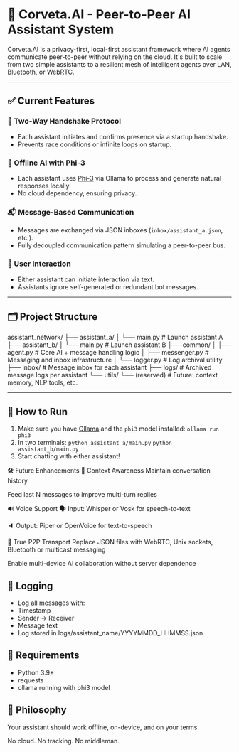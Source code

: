 # 🤖 Corveta.AI - Peer-to-Peer AI Assistant System

Corveta.AI is a privacy-first, local-first assistant framework where AI agents communicate peer-to-peer without relying on the cloud. It's built to scale from two simple assistants to a resilient mesh of intelligent agents over LAN, Bluetooth, or WebRTC.

---

## ✅ Current Features

### 🔄 Two-Way Handshake Protocol
- Each assistant initiates and confirms presence via a startup handshake.
- Prevents race conditions or infinite loops on startup.

### 🧠 Offline AI with Phi-3
- Each assistant uses [Phi-3](https://ollama.com/library/phi3) via Ollama to process and generate natural responses locally.
- No cloud dependency, ensuring privacy.

### 📬 Message-Based Communication
- Messages are exchanged via JSON inboxes (`inbox/assistant_a.json`, etc.).
- Fully decoupled communication pattern simulating a peer-to-peer bus.

### 👤 User Interaction
- Either assistant can initiate interaction via text.
- Assistants ignore self-generated or redundant bot messages.

---

## 🗂️ Project Structure

assistant_network/
├── assistant_a/
│ └── main.py # Launch assistant A
├── assistant_b/
│ └── main.py # Launch assistant B
├── common/
│ ├── agent.py # Core AI + message handling logic
│ ├── messenger.py # Messaging and inbox infrastructure
│ └── logger.py # Log archival utility
├── inbox/ # Message inbox for each assistant
├── logs/ # Archived message logs per assistant
└── utils/
└── (reserved) # Future: context memory, NLP tools, etc.


---

## 🚀 How to Run

1. Make sure you have [Ollama](https://ollama.com/) and the `phi3` model installed:
   ```ollama run phi3```
2. In two terminals:
   ```python assistant_a/main.py```
   ```python assistant_b/main.py```
3. Start chatting with either assistant!

🛠️ Future Enhancements
🧠 Context Awareness
Maintain conversation history

Feed last N messages to improve multi-turn replies

🔊 Voice Support
🗣 Input: Whisper or Vosk for speech-to-text

🔈 Output: Piper or OpenVoice for text-to-speech

🔗 True P2P Transport
Replace JSON files with WebRTC, Unix sockets, Bluetooth or multicast messaging

Enable multi-device AI collaboration without server dependence

## 📒 Logging
* Log all messages with:
* Timestamp
* Sender → Receiver
* Message text
* Log stored in logs/assistant_name/YYYYMMDD_HHMMSS.json

## 📌 Requirements
* Python 3.9+
* requests
* ollama running with phi3 model

## 🔐 Philosophy
Your assistant should work offline, on-device, and on your terms.

No cloud. No tracking. No middleman.


